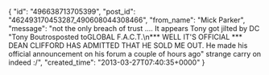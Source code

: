  {
   "id": "496638713705399",
   "post_id": "462493170453287_490608044308466",
   "from_name": "Mick Parker",
   "message": "not the only breach of trust .... It appears Tony got jilted by DC                                                                                                            \"Tony Boutrosposted toGLOBAL F.A.C.T.\n*** WELL IT'S OFFICIAL *** DEAN CLIFFORD HAS ADMITTED THAT HE SOLD ME OUT. He made his official announcement on his forum a couple of hours ago\" strange carry on indeed :/",
   "created_time": "2013-03-27T07:40:35+0000"
 }
